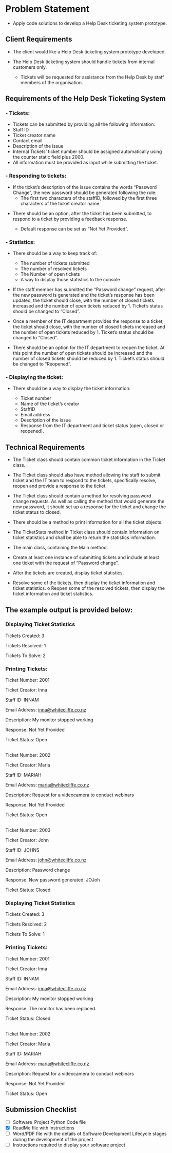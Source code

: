 # Problem Statement

- Apply code solutions to develop a Help Desk ticketing system prototype.

## Client Requirements

- The client would like a Help Desk ticketing system prototype developed.

- The Help Desk ticketing system should handle tickets from internal customers only.

    - Tickets will be requested for assistance from the Help Desk by staff members of the organisation.

## Requirements of the Help Desk Ticketing System

### - Tickets:

- Tickets can be submitted by providing all the following information:
- Staff ID
- Ticket creator name
- Contact email
- Description of the issue
- Internal Tickets’ ticket number should be assigned automatically using the counter static field plus 2000.
- All information must be provided as input while submitting the ticket.

### - Responding to tickets:

- If the ticket’s description of the issue contains the words “Password Change”, the new password should be generated
  following the rule:
    - The first two characters of the staffID, followed by the first three characters of the ticket creator name.

<!-- Hint: (can be useful to consider: split(), join(), string operations) -->

- There should be an option, after the ticket has been submitted, to respond to a ticket by providing a feedback
  response.

    - Default response can be set as “Not Yet Provided”.

### - Statistics:

- There should be a way to keep track of:

    - The number of tickets submitted
    - The number of resolved tickets
    - The Number of open tickets
    - A way to display those statistics to the console


- If the staff member has submitted the “Password change” request, after the new password is generated and the ticket’s
  response has been updated, the ticket should close, with the number of closed tickets increased and the number of open
  tickets reduced by 1. Ticket’s status should be changed to “Closed”.


- Once a member of the IT department provides the response to a ticket, the ticket should close, with the number of
  closed tickets increased and the number of open tickets reduced by 1. Ticket’s status should be changed to “Closed”.


- There should be an option for the IT department to reopen the ticket. At this point the number of open tickets should
  be increased and the number of closed tickets should be reduced by 1. Ticket’s status should be changed to “Reopened”.

### - Displaying the ticket:

- There should be a way to display the ticket information:

    - Ticket number
    - Name of the ticket’s creator
    - StaffID
    - Email address
    - Description of the issue
    - Response from the IT department and ticket status (open, closed or reopened).

## Technical Requirements

- The Ticket class should contain common ticket information in the Ticket class.


- The Ticket class should also have method allowing the staff to submit ticket and the IT team to respond to the
  tickets, specifically resolve, reopen and provide a response to the ticket.


- The Ticket class should contain a method for resolving password change requests. As well as calling the method that
  would generate the new password, it should set up a response for the ticket and change the ticket status to closed.


- There should be a method to print information for all the ticket objects.
  <!-- Hint: research and use List<Ticket> -->


- The TicketStats method in Ticket class should contain information on ticket statistics and shall be able to return the
  statistics information.


- The main class, containing the Main method.


- Create at least one instance of submitting tickets and include at least one ticket with the request of “Password
  change”.


- After the tickets are created, display ticket statistics.


- Resolve some of the tickets, then display the ticket information and ticket statistics. o Reopen some of the resolved
  tickets, then display the ticket information and ticket statistics.

## The example output is provided below:

### Displaying Ticket Statistics

Tickets Created: 3

Tickets Resolved: 1

Tickets To Solve: 2

### Printing Tickets:

Ticket Number: 2001

Ticket Creator: Inna

Staff ID: INNAM

Email Address: inna@whitecliffe.co.nz

Description: My monitor stopped working

Response: Not Yet Provided

Ticket Status: Open

<br />
Ticket Number: 2002

Ticket Creator: Maria

Staff ID: MARIAH

Email Address: maria@whitecliffe.co.nz

Description: Request for a videocamera to conduct webinars

Response: Not Yet Provided

Ticket Status: Open

<br />
Ticket Number: 2003

Ticket Creator: John

Staff ID: JOHNS

Email Address: john@whitecliffe.co.nz

Description: Password change

Response: New password generated: JOJoh

Ticket Status: Closed

### Displaying Ticket Statistics

Tickets Created: 3

Tickets Resolved: 2

Tickets To Solve: 1

### Printing Tickets:

Ticket Number: 2001

Ticket Creator: Inna

Staff ID: INNAM

Email Address: inna@whitecliffe.co.nz

Description: My monitor stopped working

Response: The monitor has been replaced.

Ticket Status: Closed

<br />
Ticket Number: 2002

Ticket Creator: Maria

Staff ID: MARIAH

Email Address: maria@whitecliffe.co.nz

Description: Request for a videocamera to conduct webinars

Response: Not Yet Provided

Ticket Status: Open

## Submission Checklist

- [ ] Software_Project Python Code file
- [x] ReadMe file with instructions
- [ ] Word/PDF file with the details of Software Development Lifecycle stages during the development of the project
- [ ] Instructions required to display your software project